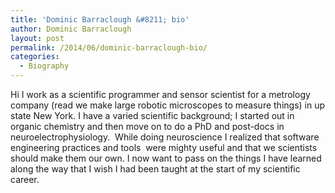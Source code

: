 ```yaml
---
title: 'Dominic Barraclough &#8211; bio'
author: Dominic Barraclough
layout: post
permalink: /2014/06/dominic-barraclough-bio/
categories:
  - Biography
---
```

Hi I work as a scientific programmer and sensor scientist for a metrology company (read we make large robotic microscopes to measure things) in up state New York. I have a varied scientific background; I started out in organic chemistry and then move on to do a PhD and post-docs in neuroelectrophysiology.  While doing neuroscience I realized that software engineering practices and tools  were mighty useful and that we scientists should make them our own. I now want to pass on the things I have learned along the way that I wish I had been taught at the start of my scientific career.